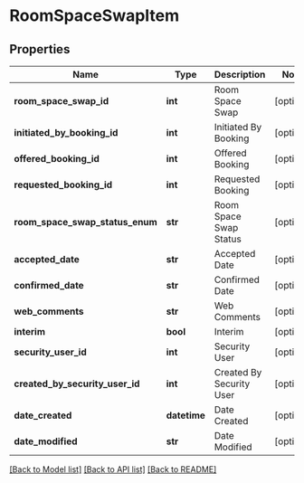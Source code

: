# RoomSpaceSwapItem

## Properties
Name | Type | Description | Notes
------------ | ------------- | ------------- | -------------
**room_space_swap_id** | **int** | Room Space Swap | [optional] 
**initiated_by_booking_id** | **int** | Initiated By Booking | [optional] 
**offered_booking_id** | **int** | Offered Booking | [optional] 
**requested_booking_id** | **int** | Requested Booking | [optional] 
**room_space_swap_status_enum** | **str** | Room Space Swap Status | [optional] 
**accepted_date** | **str** | Accepted Date | [optional] 
**confirmed_date** | **str** | Confirmed Date | [optional] 
**web_comments** | **str** | Web Comments | [optional] 
**interim** | **bool** | Interim | [optional] 
**security_user_id** | **int** | Security User | [optional] 
**created_by_security_user_id** | **int** | Created By Security User | [optional] 
**date_created** | **datetime** | Date Created | [optional] 
**date_modified** | **str** | Date Modified | [optional] 

[[Back to Model list]](../README.md#documentation-for-models) [[Back to API list]](../README.md#documentation-for-api-endpoints) [[Back to README]](../README.md)


